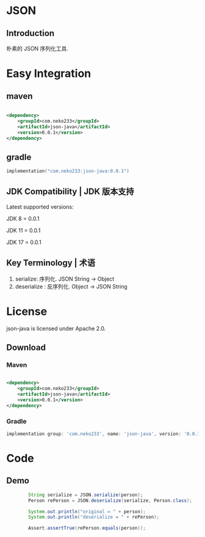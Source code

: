 # JSON


## Introduction
朴素的 JSON 序列化工具.


# Easy Integration

## maven

```xml

<dependency>
    <groupId>com.neko233</groupId>
    <artifactId>json-java</artifactId>
    <version>0.0.1</version>
</dependency>
```

## gradle

```kotlin
implementation("com.neko233:json-java:0.0.1")

```

## JDK Compatibility | JDK 版本支持

Latest supported versions:

JDK 8 = 0.0.1

JDK 11 = 0.0.1

JDK 17 = 0.0.1

## Key Terminology | 术语

1. serialize: 序列化. JSON String -> Object 
2. deserialize : 反序列化. Object -> JSON String

# License

json-java is licensed under Apache 2.0.

## Download

### Maven

```xml

<dependency>
    <groupId>com.neko233</groupId>
    <artifactId>json-java</artifactId>
    <version>0.0.1</version>
</dependency>

```

### Gradle

```groovy
implementation group: 'com.neko233', name: 'json-java', version: '0.0.1'
```


# Code
## Demo 
```java
        String serialize = JSON.serialize(person);
        Person rePerson = JSON.deserialize(serialize, Person.class);

        System.out.println("original = " + person);
        System.out.println("deserialize = " + rePerson);

        Assert.assertTrue(rePerson.equals(person));

```